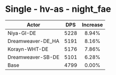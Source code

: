 # Single - hv-as - night_fae
| Actor | DPS | Increase |
|---|:---:|:---:|
|Niya-GI-DE|5228|8.94%|
|Dreamweaver-DE_HA|5191|8.16%|
|Korayn-WHT-DE|5176|7.86%|
|Dreamweaver-SB-DE|5101|6.28%|
|Base|4799|0.00%|
